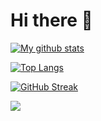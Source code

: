 # Hi there 👋
[![My github stats](https://github-readme-stats.vercel.app/api?username=memandip&show_icons=true&theme=radical)](https://github.com/memandip/memandip)

[![Top Langs](https://github-readme-stats.vercel.app/api/top-langs/?username=memandip&layout=compact&theme=radical)](https://github.com/memandip/memandip)

[![GitHub Streak](https://github-readme-streak-stats.herokuapp.com/?user=MichaelCade&theme=dark)](https://git.io/streak-stats)

![](https://komarev.com/ghpvc/?username=memandip&color=lightgrey)
